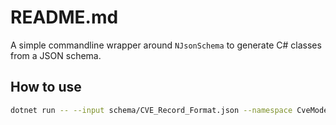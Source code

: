 # README.md

A simple commandline wrapper around `NJsonSchema` to generate C# classes from a JSON schema.

## How to use

```sh
dotnet run -- --input schema/CVE_Record_Format.json --namespace CveModels --generateOptionalPropertiesAsNullable true --generateDataAnnotations true --useRequiredKeyword true --jsonLibrary SystemTextJson
```